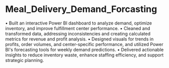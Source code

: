 # Meal_Delivery_Demand_Forcasting


• Built an interactive Power BI dashboard to analyze demand, optimize inventory, and improve fulfillment center performance.
• Cleaned and transformed data, addressing inconsistencies and creating calculated metrics for revenue and profit analysis.
• Designed visuals for trends in profits, order volumes, and center-specific performance, and utilized Power BI's forecasting tools for weekly demand predictions.
• Delivered actionable insights to reduce inventory waste, enhance staffing efficiency, and support strategic planning.
